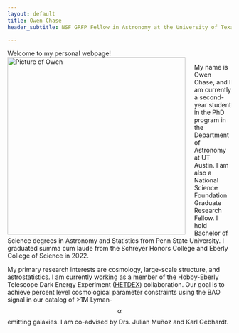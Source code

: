 ```yaml
---
layout: default
title: Owen Chase
header_subtitle: NSF GRFP Fellow in Astronomy at the University of Texas at Austin

---
```



Welcome to my personal webpage! 
<img src="../assets/images/headshot.jpg" alt="Picture of Owen" style="float: left; margin-right: 20px; width: 400px;">

My name is Owen Chase, and I am currently a second-year student in the PhD program in the Department of Astronomy at UT Austin. 
I am also a National Science Foundation Graduate Research Fellow. 
I hold Bachelor of Science degrees in Astronomy and Statistics from Penn State University. 
I graduated summa cum laude from the Schreyer Honors College and Eberly College of Science in 2022. 


My primary research interests are cosmology, large-scale structure, and astrostatistics. 
I am currently working as a member of the Hobby-Eberly Telescope Dark Energy Experiment ([HETDEX](https://hetdex.org)) collaboration. 
Our goal is to achieve percent level cosmological parameter constraints using the BAO signal in our catalog of >1M Lyman-$$\alpha$$ emitting galaxies.
I am co-advised by Drs. Julian Mu&ntilde;oz and Karl Gebhardt.



<div style="clear: both;"></div> <!-- Clearing element -->